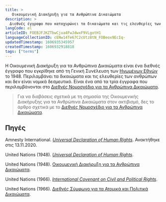 ```yaml
---
title: >
   Οικουμενική Διακήρυξη για τα Ανθρώπινα Δικαιώματα
description: >
  Διεθνές έγγραφο που κατοχυρώνει τα δικαιώματα και τις ελευθερίες των ανθρώπων
langCode: el
articleID: FOEBJFJKZTbwCjua4FwJdwxF9VLgotH1
languageCollectionID: cENw14Te67C2cUtz8tN_FOBeox9EcIq-
updatedTimestamp: 1606935345957
createdTimestamp: 1606932918818
tags: ["terms"]
---
```


Η Οικουμενική Διακήρυξη για τα Ανθρώπινα Δικαιώματα είναι ένα διεθνές έγγραφο που εγκρίθηκε από τη Γενική Συνέλευση των [Ηνωμένων Εθνών](/el/united-nations) το 1948. Περιλαμβάνει τα δικαιώματα και τις ελευθερίες των ανθρώπων και δεν είναι νομικά δεσμευτικό. Είναι ένα από τα τρία έγγραφα που περιλαμβάνονται στο [Διεθνές Νομοσχέδιο για τα Ανθρώπινα Δικαιώματα](/el/rights/international-bill-of-human-rights).

> Για να διαβάσεις σχετικά με τη σημασία της Οικουμενικής Διακήρυξης για τα Ανθρώπινα Δικαιώματα στον ακτιβισμό, δες το άρθρο σχετικά με το [Διεθνές Νομοσχέδιο για τα Ανθρώπινα Δικαιώματα](/el/rights/international-bill-of-human-rights).

## Πηγές

Amnesty International. [_Universal Declaration of Human Rights_](https://www.amnesty.org/en/what-we-do/universal-declaration-of-human-rights/). Ανακτήθηκε στις 13.11.2020.

United Nations (1948). [_Universal Declaration of Human Rights_](https://www.un.org/en/universal-declaration-human-rights/).

United Nations (1948). [Οικουμενική Διακήρυξη για τα Ανθρώπινα Δικαιώματα](https://www.ohchr.org/EN/UDHR/Pages/Language.aspx?LangID=grk).

United Nations (1966). [_International Covenant on Civil and Political Rights_](https://www.ohchr.org/en/professionalinterest/pages/ccpr.aspx).

United Nations (1966). [Διεθνές Σύμφωνο για τα Ατομικά και Πολιτικά Δικαιώματα](https://www.refworld.org/cgi-bin/texis/vtx/rwmain/opendocpdf.pdf?reldoc=y&docid=4bd686e52).
